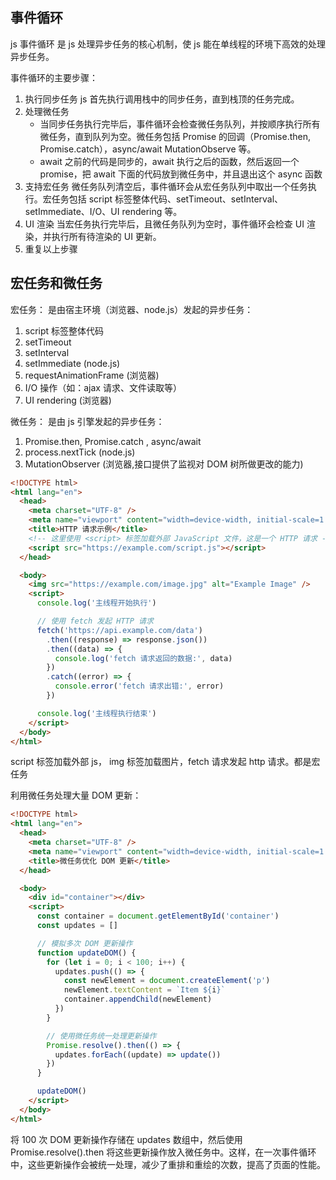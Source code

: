 ## 事件循环

js 事件循环 是 js 处理异步任务的核心机制，使 js 能在单线程的环境下高效的处理异步任务。

事件循环的主要步骤：

1. 执行同步任务
   js 首先执行调用栈中的同步任务，直到栈顶的任务完成。
2. 处理微任务
   - 当同步任务执行完毕后，事件循环会检查微任务队列，并按顺序执行所有微任务，直到队列为空。微任务包括 Promise 的回调（Promise.then, Promise.catch），async/await MutationObserve 等。
   - await 之前的代码是同步的，await 执行之后的函数，然后返回一个 promise，把 await 下面的代码放到微任务中，并且退出这个 async 函数
3. 支持宏任务
   微任务队列清空后，事件循环会从宏任务队列中取出一个任务执行。宏任务包括 script 标签整体代码、setTimeout、setInterval、setImmediate、I/O、UI rendering 等。
4. UI 渲染
   当宏任务执行完毕后，且微任务队列为空时，事件循环会检查 UI 渲染，并执行所有待渲染的 UI 更新。
5. 重复以上步骤

## 宏任务和微任务

宏任务： 是由宿主环境（浏览器、node.js）发起的异步任务：

1. script 标签整体代码
2. setTimeout
3. setInterval
4. setImmediate (node.js)
5. requestAnimationFrame (浏览器)
6. I/O 操作（如：ajax 请求、文件读取等）
7. UI rendering (浏览器)

微任务： 是由 js 引擎发起的异步任务：

1. Promise.then, Promise.catch , async/await
2. process.nextTick (node.js)
3. MutationObserver (浏览器,接口提供了监视对 DOM 树所做更改的能力)

```html
<!DOCTYPE html>
<html lang="en">
  <head>
    <meta charset="UTF-8" />
    <meta name="viewport" content="width=device-width, initial-scale=1.0" />
    <title>HTTP 请求示例</title>
    <!-- 这里使用 <script> 标签加载外部 JavaScript 文件，这是一个 HTTP 请求 -->
    <script src="https://example.com/script.js"></script>
  </head>

  <body>
    <img src="https://example.com/image.jpg" alt="Example Image" />
    <script>
      console.log('主线程开始执行')

      // 使用 fetch 发起 HTTP 请求
      fetch('https://api.example.com/data')
        .then((response) => response.json())
        .then((data) => {
          console.log('fetch 请求返回的数据:', data)
        })
        .catch((error) => {
          console.error('fetch 请求出错:', error)
        })

      console.log('主线程执行结束')
    </script>
  </body>
</html>
```

script 标签加载外部 js， img 标签加载图片，fetch 请求发起 http 请求。都是宏任务

利用微任务处理大量 DOM 更新：

```html
<!DOCTYPE html>
<html lang="en">
  <head>
    <meta charset="UTF-8" />
    <meta name="viewport" content="width=device-width, initial-scale=1.0" />
    <title>微任务优化 DOM 更新</title>
  </head>

  <body>
    <div id="container"></div>
    <script>
      const container = document.getElementById('container')
      const updates = []

      // 模拟多次 DOM 更新操作
      function updateDOM() {
        for (let i = 0; i < 100; i++) {
          updates.push(() => {
            const newElement = document.createElement('p')
            newElement.textContent = `Item ${i}`
            container.appendChild(newElement)
          })
        }

        // 使用微任务统一处理更新操作
        Promise.resolve().then(() => {
          updates.forEach((update) => update())
        })
      }

      updateDOM()
    </script>
  </body>
</html>
```

将 100 次 DOM 更新操作存储在 updates 数组中，然后使用 Promise.resolve().then 将这些更新操作放入微任务中。这样，在一次事件循环中，这些更新操作会被统一处理，减少了重排和重绘的次数，提高了页面的性能。
